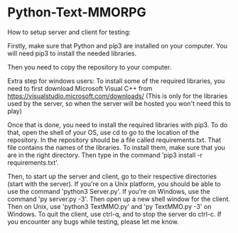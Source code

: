 # Python-Text-MMORPG

How to setup server and client for testing:

Firstly, make sure that Python and pip3 are installed on your computer. You will need pip3 to install the needed libraries.

Then you need to copy the repository to your computer.

Extra step for windows users: To install some of the required libraries, you need to first download Microsoft Visual C++ from https://visualstudio.microsoft.com/downloads/ (This is only for the libraries used by the server, so when the server will be hosted you won't need this to play)

Once that is done, you need to install the required libraries with pip3. To do that, open the shell of your OS, use cd to go to the location of the repository. In the repository should be a file called requirements.txt. That file contains the names of the libraries. To install them, make sure that you are in the right directory. Then type in the command 'pip3 install -r requirements.txt'. 

Then, to start up the server and client, go to their respective directories (start with the server). If you're on a Unix platform, you should be able to use the command 'python3 Server.py'. If you're on Windows, use the command 'py server.py -3'. Then open up a new shell window for the client. Then on Unix, use 'python3 TextMMO.py' and 'py TextMMO.py -3' on Windows. To quit the client, use ctrl-q, and to stop the server do ctrl-c. If you encounter any bugs while testing, please let me know.
